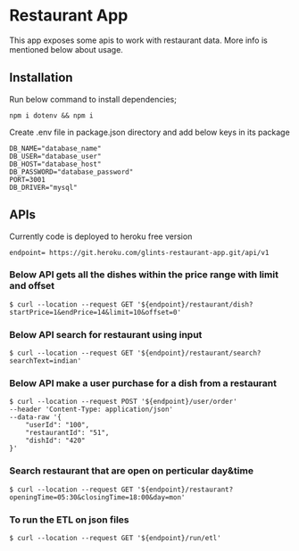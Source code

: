 # Restaurant App

This app exposes some apis to work with restaurant data.
More info is mentioned below about usage.

## Installation

Run below command to install dependencies;

```
npm i dotenv && npm i
```

Create .env file in package.json directory and add below keys in its package

```
DB_NAME="database_name"
DB_USER="database_user"
DB_HOST="database_host"
DB_PASSWORD="database_password"
PORT=3001
DB_DRIVER="mysql"
```

## APIs

Currently code is deployed to heroku free version

```
endpoint= https://git.heroku.com/glints-restaurant-app.git/api/v1
```

### Below API gets all the dishes within the price range with limit and offset

```
$ curl --location --request GET '${endpoint}/restaurant/dish?startPrice=1&endPrice=14&limit=10&offset=0'
```

### Below API search for restaurant using input

```
$ curl --location --request GET '${endpoint}/restaurant/search?searchText=indian'
```

### Below API make a user purchase for a dish from a restaurant

```
$ curl --location --request POST '${endpoint}/user/order' 
--header 'Content-Type: application/json' 
--data-raw '{
    "userId": "100",
    "restaurantId": "51",
    "dishId": "420"
}'
```

### Search restaurant that are open on perticular day&time

```
$ curl --location --request GET '${endpoint}/restaurant?openingTime=05:30&closingTime=18:00&day=mon'
```


### To run the ETL on json files

```
$ curl --location --request GET '${endpoint}/run/etl'
```